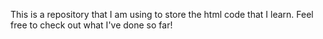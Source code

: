 This is a repository that I am using to store the html code that I learn. Feel free to check out what I've done so far!
